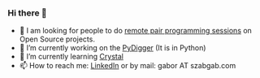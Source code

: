 ### Hi there 👋

- 👯 I am looking for people to do [remote pair programming sessions](https://code-maven.com/live) on Open Source projects.
- 🔭 I’m currently working on the [PyDigger](https://pydigger.com/) (It is in Python)
- 🌱 I’m currently learning [Crystal](https://crystal-lang.org/)
- 📫 How to reach me: [LinkedIn](https://www.linkedin.com/in/szabgab/) or by mail: gabor AT szabgab.com


<!--

Here are some ideas to get you started:

- 🤔 I’m looking for help with ...
- 💬 Ask me about ...
- 😄 Pronouns: ...
- ⚡ Fun fact: ...
-->
